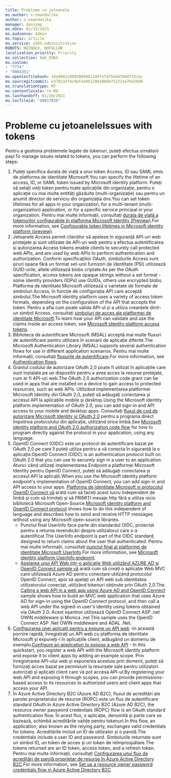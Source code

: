 ```yaml
---
title: Probleme cu jetoanele
ms.author: v-smandalika
author: v-smandalika
manager: dansimp
ms.date: 01/15/2021
ms.audience: Admin
ms.topic: article
ms.service: o365-administration
ROBOTS: NOINDEX, NOFOLLOW
localization_priority: Priority
ms.collection: Adm_O365
ms.custom:
- "7774"
- "9004351"
ms.openlocfilehash: 14a9681c08920094813497e7a75eb87bb0733cbc
ms.sourcegitcommit: e378232f4c9ef4e962208100db752221e7bd2dd6
ms.translationtype: MT
ms.contentlocale: ro-RO
ms.lasthandoff: 01/20/2021
ms.locfileid: "49917036"
---
```

# <a name="issues-with-tokens"></a><span data-ttu-id="96ec1-102">Probleme cu jetoanele</span><span class="sxs-lookup"><span data-stu-id="96ec1-102">Issues with tokens</span></span>

<span data-ttu-id="96ec1-103">Pentru a gestiona problemele legate de tokenuri, puteți efectua următorii pași:</span><span class="sxs-lookup"><span data-stu-id="96ec1-103">To manage issues related to tokens, you can perform the following steps:</span></span>

1. <span data-ttu-id="96ec1-104">Puteți specifica durata de viață a unui token Access, ID sau SAML emis de platforma de identitate Microsoft.</span><span class="sxs-lookup"><span data-stu-id="96ec1-104">You can specify the lifetime of an access, ID, or SAML token issued by Microsoft identity platform.</span></span> <span data-ttu-id="96ec1-105">Puteți să setați vieți token pentru toate aplicațiile din organizație, pentru o aplicație cu mai multe entități găzduite (multi-organizație) sau pentru un anumit director de serviciu din organizația dvs.</span><span class="sxs-lookup"><span data-stu-id="96ec1-105">You can set token lifetimes for all apps in your organization, for a multi-tenant (multi-organization) application, or for a specific service principal in your organization.</span></span> <span data-ttu-id="96ec1-106">Pentru mai multe informații, consultați [durata de viață a tokenurilor configurabile în platforma Microsoft Identity (Preview)](https://docs.microsoft.com/azure/active-directory/develop/active-directory-configurable-token-lifetimes).</span><span class="sxs-lookup"><span data-stu-id="96ec1-106">For more information, see [Configurable token lifetimes in Microsoft identity platform (preview)](https://docs.microsoft.com/azure/active-directory/develop/active-directory-configurable-token-lifetimes).</span></span>
2. <span data-ttu-id="96ec1-107">Jetoanele Access permit clienților să apeleze în siguranță API-uri web protejate și sunt utilizate de API-uri web pentru a efectua autentificarea și autorizarea.</span><span class="sxs-lookup"><span data-stu-id="96ec1-107">Access tokens enable clients to securely call protected web APIs, and are used by web APIs to perform authentication and authorization.</span></span> <span data-ttu-id="96ec1-108">Conform specificațiilor OAuth, simbolurile Access sunt șiruri opace fără un format set-unii furnizori de identitate (PSI) utilizează GUID-urile, altele utilizează blobs criptate.</span><span class="sxs-lookup"><span data-stu-id="96ec1-108">As per the OAuth specification, access tokens are opaque strings without a set format - some identity providers (IDPs) use GUIDs, others use encrypted blobs.</span></span> <span data-ttu-id="96ec1-109">Platforma de identitate Microsoft utilizează o varietate de formate de simboluri Access, în funcție de configurația API care acceptă simbolul.</span><span class="sxs-lookup"><span data-stu-id="96ec1-109">The Microsoft identity platform uses a variety of access token formats, depending on the configuration of the API that accepts the token.</span></span> <span data-ttu-id="96ec1-110">Pentru a afla cum poate valida API-ul și a utiliza creanțele dintr-un simbol Access, consultați [simboluri de acces ale platformei de identitate Microsoft](https://docs.microsoft.com/azure/active-directory/develop/userinfo#calling-the-userinfo-endpoint).</span><span class="sxs-lookup"><span data-stu-id="96ec1-110">To learn how your API can validate and use the claims inside an access token, see [Microsoft identity platform access tokens](https://docs.microsoft.com/azure/active-directory/develop/userinfo#calling-the-userinfo-endpoint).</span></span>
3. <span data-ttu-id="96ec1-111">Biblioteca de autentificare Microsoft (MSAL) acceptă mai multe fluxuri de autentificare pentru utilizare în scenarii de aplicație diferite.</span><span class="sxs-lookup"><span data-stu-id="96ec1-111">The Microsoft Authentication Library (MSAL) supports several authentication flows for use in different application scenarios.</span></span> <span data-ttu-id="96ec1-112">Pentru mai multe informații, consultați [fluxurile de autentificare](https://docs.microsoft.com/azure/active-directory/develop/msal-authentication-flows#how-each-flow-emits-tokens-and-codes).</span><span class="sxs-lookup"><span data-stu-id="96ec1-112">For more information, see [Authentication flows](https://docs.microsoft.com/azure/active-directory/develop/msal-authentication-flows#how-each-flow-emits-tokens-and-codes).</span></span>
4. <span data-ttu-id="96ec1-113">Grantul codului de autorizare OAuth 2,0 poate fi utilizat în aplicațiile care sunt instalate pe un dispozitiv pentru a avea acces la resurse protejate, cum ar fi API-uri web.</span><span class="sxs-lookup"><span data-stu-id="96ec1-113">The OAuth 2.0 authorization code grant can be used in apps that are installed on a device to gain access to protected resources, such as web APIs.</span></span> <span data-ttu-id="96ec1-114">Utilizând implementarea platformei Microsoft Identity din OAuth 2,0, puteți să adăugați conectarea și accesul API la aplicațiile mobile și desktop.</span><span class="sxs-lookup"><span data-stu-id="96ec1-114">Using the Microsoft identity platform implementation of OAuth 2.0, you can add sign-in and API access to your mobile and desktop apps.</span></span> <span data-ttu-id="96ec1-115">Consultați [fluxul de cod de autorizare Microsoft Identity și OAuth 2,0](https://docs.microsoft.com/azure/active-directory/develop/v2-oauth2-auth-code-flow#refresh-the-access-token) pentru a programa direct împotriva protocolului din aplicație, utilizând orice limbă.</span><span class="sxs-lookup"><span data-stu-id="96ec1-115">See [Microsoft identity platform and OAuth 2.0 authorization code flow](https://docs.microsoft.com/azure/active-directory/develop/v2-oauth2-auth-code-flow#refresh-the-access-token) for how to program directly against the protocol in your application, using any language.</span></span>
5. <span data-ttu-id="96ec1-116">OpenID Connect (OIDC) este un protocol de autentificare bazat pe OAuth 2,0 pe care îl puteți utiliza pentru a vă conecta în siguranță la o aplicație.</span><span class="sxs-lookup"><span data-stu-id="96ec1-116">OpenID Connect (OIDC) is an authentication protocol built on OAuth 2.0 that you can use to securely sign in a user to an application.</span></span> <span data-ttu-id="96ec1-117">Atunci când utilizați implementarea Endpoint a platformei Microsoft Identity pentru OpenID Connect, puteți să adăugați conectarea și accesul API la aplicații.</span><span class="sxs-lookup"><span data-stu-id="96ec1-117">When you use the Microsoft identity platform endpoint's implementation of OpenID Connect, you can add sign-in and API access to your apps.</span></span> <span data-ttu-id="96ec1-118">[Platforma de identitate Microsoft și protocolul OpenID Connect vă](https://docs.microsoft.com/azure/active-directory/develop/v2-protocols-oidc#send-the-sign-in-request) arată cum să faceți acest lucru independent de limbă și cum să trimiteți și să PRIMIȚI mesaje http fără a utiliza nicio bibliotecă Microsoft Open-Source.</span><span class="sxs-lookup"><span data-stu-id="96ec1-118">[Microsoft identity platform and OpenID Connect protocol](https://docs.microsoft.com/azure/active-directory/develop/v2-protocols-oidc#send-the-sign-in-request) shows how to do this independent of language and describes how to send and receive HTTP messages without using any Microsoft open-source libraries.</span></span>
    - <span data-ttu-id="96ec1-119">Punctul final UserInfo face parte din standardul OIDC, proiectat pentru a returna revendicări despre utilizatorul care s-a autentificat.</span><span class="sxs-lookup"><span data-stu-id="96ec1-119">The UserInfo endpoint is part of the OIDC standard, designed to return claims about the user that authenticated.</span></span> <span data-ttu-id="96ec1-120">Pentru mai multe informații, consultați [punctul final al platformei de identitate Microsoft UserInfo](https://docs.microsoft.com/azure/active-directory/develop/userinfo#consider-use-an-id-token-instead).</span><span class="sxs-lookup"><span data-stu-id="96ec1-120">For more information, see [Microsoft identity platform UserInfo endpoint](https://docs.microsoft.com/azure/active-directory/develop/userinfo#consider-use-an-id-token-instead).</span></span>
    - <span data-ttu-id="96ec1-121">[Apelarea unui API Web într-o aplicație Web utilizând AZURE AD și OpenID Connect sample vă](https://docs.microsoft.com/samples/azure-samples/active-directory-dotnet-webapp-webapi-openidconnect/active-directory-dotnet-webapp-webapi-openidconnect/) arată cum să creați o aplicație Web MVC care utilizează Azure AD pentru conectare utilizând protocolul OpenID Connect, apoi să apelați un API web sub identitatea utilizatorului conectat, utilizând tokenuri obținute prin OAuth 2,0.</span><span class="sxs-lookup"><span data-stu-id="96ec1-121">The [Calling a web API in a web app using Azure AD and OpenID Connect](https://docs.microsoft.com/samples/azure-samples/active-directory-dotnet-webapp-webapi-openidconnect/active-directory-dotnet-webapp-webapi-openidconnect/) sample shows how to build an MVC web application that uses Azure AD for sign-in using the OpenID Connect protocol, and then call a web API under the signed-in user's identity using tokens obtained via OAuth 2.0.</span></span> <span data-ttu-id="96ec1-122">Acest eșantion utilizează OpenID Connect ASP .net OWIN middleware și Monica .net.</span><span class="sxs-lookup"><span data-stu-id="96ec1-122">This sample uses the OpenID Connect ASP .Net OWIN middleware and ADAL .Net.</span></span>
6. <span data-ttu-id="96ec1-123">[Configurarea unei aplicații pentru a expune un API web](https://docs.microsoft.com/azure/active-directory/develop/quickstart-configure-app-expose-web-apis) -în această pornire rapidă, înregistrați un API web cu platforma de identitate Microsoft și expuneți-l în aplicațiile client, adăugând un domeniu de exemplu.</span><span class="sxs-lookup"><span data-stu-id="96ec1-123">[Configure an application to expose a web API](https://docs.microsoft.com/azure/active-directory/develop/quickstart-configure-app-expose-web-apis) - In this quickstart, you register a web API with the Microsoft identity platform and expose it to client apps by adding an example scope.</span></span> <span data-ttu-id="96ec1-124">Prin înregistrarea API-ului web și expunerea acestuia prin domenii, puteți să furnizați acces bazat pe permisiuni la resursele sale pentru utilizatori autorizați și aplicații client care vă pot accesa API-ul.</span><span class="sxs-lookup"><span data-stu-id="96ec1-124">By registering your web API and exposing it through scopes, you can provide permissions-based access to its resources to authorized users and client apps that access your API.</span></span>
7. <span data-ttu-id="96ec1-125">În Azure Active Directory B2C (Azure AD B2C), fluxul de acreditări ale parolei proprietarului de resurse (ROPC) este un flux de autentificare standard OAuth.</span><span class="sxs-lookup"><span data-stu-id="96ec1-125">In Azure Active Directory B2C (Azure AD B2C), the resource owner password credentials (ROPC) flow is an OAuth standard authentication flow.</span></span> <span data-ttu-id="96ec1-126">În acest flux, o aplicație, denumită și parte care se bazează, schimbă acreditările valide pentru tokenuri.</span><span class="sxs-lookup"><span data-stu-id="96ec1-126">In this flow, an application, also known as the relying party, exchanges valid credentials for tokens.</span></span> <span data-ttu-id="96ec1-127">Acreditările includ un ID de utilizator și o parolă.</span><span class="sxs-lookup"><span data-stu-id="96ec1-127">The credentials include a user ID and password.</span></span> <span data-ttu-id="96ec1-128">Simbolurile returnate sunt un simbol ID, un token de acces și un token de reîmprospătare.</span><span class="sxs-lookup"><span data-stu-id="96ec1-128">The tokens returned are an ID token, access token, and a refresh token.</span></span> <span data-ttu-id="96ec1-129">Pentru mai multe informații, consultați [Configurarea unui flux de acreditări de parolă proprietar de resurse în Azure Active Directory B2C](https://docs.microsoft.com/azure/active-directory-b2c/add-ropc-policy?tabs=app-reg-ga&pivots=b2c-user-flow).</span><span class="sxs-lookup"><span data-stu-id="96ec1-129">For more information, see [Set up a resource owner password credentials flow in Azure Active Directory B2C](https://docs.microsoft.com/azure/active-directory-b2c/add-ropc-policy?tabs=app-reg-ga&pivots=b2c-user-flow).</span></span> 

